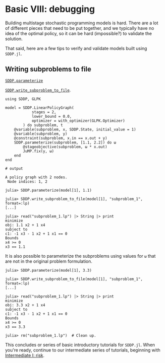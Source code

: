 # Basic VIII: debugging

Building multistage stochastic programming models is hard. There are a lot of
different pieces that need to be put together, and we typically have no idea of
the optimal policy, so it can be hard (impossible?) to validate the solution.

That said, here are a few tips to verify and validate models built using
`SDDP.jl`.

## Writing subproblems to file


[`SDDP.parameterize`](@ref)

[`SDDP.write_subproblem_to_file`](@ref).

```jldoctest tutorial_eight
using SDDP, GLPK

model = SDDP.LinearPolicyGraph(
            stages = 2,
            lower_bound = 0.0,
            optimizer = with_optimizer(GLPK.Optimizer)
        ) do subproblem, t
    @variable(subproblem, x, SDDP.State, initial_value = 1)
    @variable(subproblem, y)
    @constraint(subproblem, x.in == x.out + y)
    SDDP.parameterize(subproblem, [1.1, 2.2]) do ω
        @stageobjective(subproblem, ω * x.out)
        JuMP.fix(y, ω)
    end
end

# output

A policy graph with 2 nodes.
 Node indices: 1, 2
```

```jldoctest tutorial_eight; filter=[r"┌.+", r"└.+", r"\[...\]"]
julia> SDDP.parameterize(model[1], 1.1)

julia> SDDP.write_subproblem_to_file(model[1], "subproblem_1", format=:lp)
[...]

julia> read("subproblem_1.lp") |> String |> print
minimize
obj: 1.1 x2 + 1 x4
subject to
c1: -1 x3 - 1 x2 + 1 x1 == 0
Bounds
x4 >= 0
x3 == 1.1
```

It is also possible to parameterize the subproblems using values for `ω` that
are not in the original problem formulation.

```jldoctest tutorial_eight; filter=[r"\┌.+", r"\└.+", r"\[...\]"]
julia> SDDP.parameterize(model[1], 3.3)

julia> SDDP.write_subproblem_to_file(model[1], "subproblem_1", format=:lp)
[...]

julia> read("subproblem_1.lp") |> String |> print
minimize
obj: 3.3 x2 + 1 x4
subject to
c1: -1 x3 - 1 x2 + 1 x1 == 0
Bounds
x4 >= 0
x3 == 3.3

julia> rm("subproblem_1.lp")  # Clean up.
```

This concludes or series of basic introductory tutorials for `SDDP.jl`. When
you're ready, continue to our intermediate series of tutorials, beginning with
[Intermediate I: risk](@ref).
